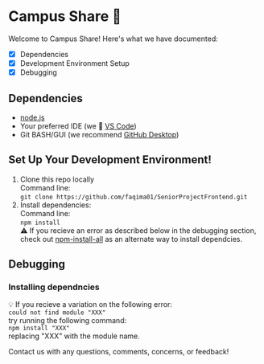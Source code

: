 # Campus Share :rabbit2:
Welcome to Campus Share! Here's what we have documented:  
- [X] Dependencies
- [X] Development Environment Setup
- [X] Debugging

## Dependencies
* [node.js](https://nodejs.org/en/)
* Your preferred IDE (we :blue_heart: [VS Code](https://code.visualstudio.com/Download))
* Git BASH/GUI (we recommend [GitHub Desktop](https://desktop.github.com/))

## Set Up Your Development Environment!
1. Clone this repo locally  
Command line:  
```git clone https://github.com/faqima01/SeniorProjectFrontend.git```
2. Install dependencies:  
Command line:  
```npm install```  
:warning: If you recieve an error as described below in the debugging section, check out [npm-install-all](https://www.npmjs.com/package/npm-install-all) as an alternate way to install dependcies.

## Debugging
### Installing dependncies
:bulb: If you recieve a variation on the following error:  
```could not find module "XXX"```  
try running the following command:  
```npm install "XXX"```  
replacing "XXX" with the module name.  

Contact us with any questions, comments, concerns, or feedback!